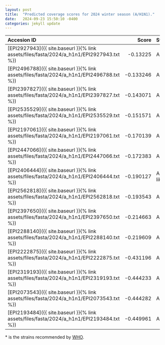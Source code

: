```yaml
---
layout: post
title:  "Predicted coverage scores for 2024 winter season (A/H1N1)."
date:   2024-09-23 15:50:10 -0400
categories: jekyll update
---
```


| Accesion ID                                                                              |     Score | Strain                                   |
|:-----------------------------------------------------------------------------------------|----------:|:-----------------------------------------|
| [EPI2927943]({{ site.baseurl }}{% link assets/files/fasta/2024/a_h1n1/EPI2927943.txt %}) | -0.13225  | A/Hong_Kong/2893/2023 like               |
| [EPI2496788]({{ site.baseurl }}{% link assets/files/fasta/2024/a_h1n1/EPI2496788.txt %}) | -0.133246 | A/Valladolid/4861/2023 like              |
| [EPI2397827]({{ site.baseurl }}{% link assets/files/fasta/2024/a_h1n1/EPI2397827.txt %}) | -0.143071 | A/Catalonia/NSVH102010046/2023 like      |
| [EPI2535529]({{ site.baseurl }}{% link assets/files/fasta/2024/a_h1n1/EPI2535529.txt %}) | -0.151571 | A/Louisiana/04/2023 like                 |
| [EPI2197061]({{ site.baseurl }}{% link assets/files/fasta/2024/a_h1n1/EPI2197061.txt %}) | -0.170139 | A/California/136/2022 like               |
| [EPI2447066]({{ site.baseurl }}{% link assets/files/fasta/2024/a_h1n1/EPI2447066.txt %}) | -0.172383 | A/Colorado/84/2022 like                  |
| [EPI2406444]({{ site.baseurl }}{% link assets/files/fasta/2024/a_h1n1/EPI2406444.txt %}) | -0.190127 | A/Tennessee/RVTNL2862928346885/2022 like |
| [EPI2562818]({{ site.baseurl }}{% link assets/files/fasta/2024/a_h1n1/EPI2562818.txt %}) | -0.193543 | A/Victoria/488/2023 like                 |
| [EPI2397650]({{ site.baseurl }}{% link assets/files/fasta/2024/a_h1n1/EPI2397650.txt %}) | -0.214663 | A/Brisbane/1/2023 like                   |
| [EPI2288140]({{ site.baseurl }}{% link assets/files/fasta/2024/a_h1n1/EPI2288140.txt %}) | -0.219609 | A/England/224740389/2022 like            |
| [EPI2222875]({{ site.baseurl }}{% link assets/files/fasta/2024/a_h1n1/EPI2222875.txt %}) | -0.431196 | A/Wisconsin/67/2022 like*                |
| [EPI2319193]({{ site.baseurl }}{% link assets/files/fasta/2024/a_h1n1/EPI2319193.txt %}) | -0.444233 | A/Victoria/4897/2022 like*               |
| [EPI2073543]({{ site.baseurl }}{% link assets/files/fasta/2024/a_h1n1/EPI2073543.txt %}) | -0.444282 | A/Wisconsin/67/2022 like*                |
| [EPI2193484]({{ site.baseurl }}{% link assets/files/fasta/2024/a_h1n1/EPI2193484.txt %}) | -0.449961 | A/Victoria/4897/2022 like*               |

\* is the strains recommended by [WHO](https://www.who.int/publications/m/item/recommended-composition-of-influenza-virus-vaccines-for-use-in-the-2024-2025-northern-hemisphere-influenza-season).